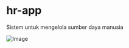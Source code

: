 # hr-app

Sistem untuk mengelola sumber daya manusia

![Image](https://github.com/user-attachments/assets/10d5e030-ac84-4422-a871-8591b0cc742d)
